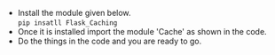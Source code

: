* Install the module given below.<br>
`pip insatll Flask_Caching`<br>
* Once it is installed import the module 'Cache' as shown in the code.
* Do the things in the code and you are ready to go.